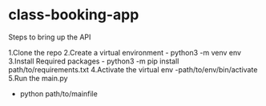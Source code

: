 # class-booking-app
Steps to bring up the API 

1.Clone the repo 
2.Create a virtual environment 
    - python3 -m venv env
3.Install Required packages
    - python3 -m pip install path/to/requirements.txt
4.Activate the virtual env
    -path/to/env/bin/activate
5.Run the main.py
  - python path/to/mainfile

